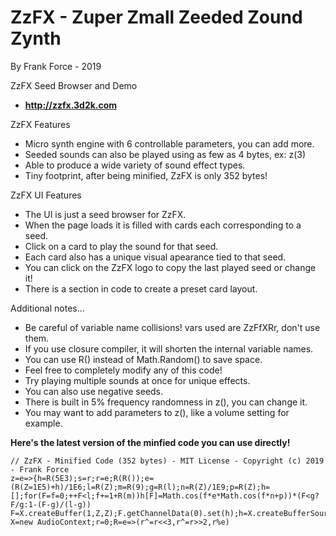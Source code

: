 # ZzFX - Zuper Zmall Zeeded Zound Zynth
By Frank Force - 2019

ZzFX Seed Browser and Demo
- **http://zzfx.3d2k.com**

ZzFX Features
- Micro synth engine with 6 controllable parameters, you can add more.
- Seeded sounds can also be played using as few as 4 bytes, ex: z(3)
- Able to produce a wide variety of sound effect types.
- Tiny footprint, after being minified, ZzFX is only 352 bytes!

ZzFX UI Features
- The UI is just a seed browser for ZzFX.
- When the page loads it is filled with cards each corresponding to a seed.
- Click on a card to play the sound for that seed.
- Each card also has a unique visual apearance tied to that seed.
- You can click on the ZzFX logo to copy the last played seed or change it!
- There is a section in code to create a preset card layout.

Additional notes...
- Be careful of variable name collisions! vars used are ZzFfXRr, don't use them.
- If you use closure compiler, it will shorten the internal variable names.
- You can use R() instead of Math.Random() to save space.
- Feel free to completely modify any of this code!
- Try playing multiple sounds at once for unique effects.
- You can also use negative seeds.
- There is built in 5% frequency randomness in z(), you can change it.
- You may want to add parameters to z(), like a volume setting for example.

**Here's the latest version of the minfied code you can use directly!**

```
// ZzFX - Minified Code (352 bytes) - MIT License - Copyright (c) 2019 - Frank Force
z=e=>{h=R(5E3);s=r;r=e;R(R());e=(R(Z=1E5)+h)/1E6;l=R(Z);m=R(9);g=R(l);n=R(Z)/1E9;p=R(Z);h=[];for(F=f=0;++F<l;f+=1+R(m))h[F]=Math.cos(f*e*Math.cos(f*n+p))*(F<g?F/g:1-(F-g)/(l-g))
F=X.createBuffer(1,Z,Z);F.getChannelData(0).set(h);h=X.createBufferSource();h.buffer=F;h.connect(X.destination);h.start();r=s}
X=new AudioContext;r=0;R=e=>(r^=r<<3,r^=r>>2,r%e)
```
